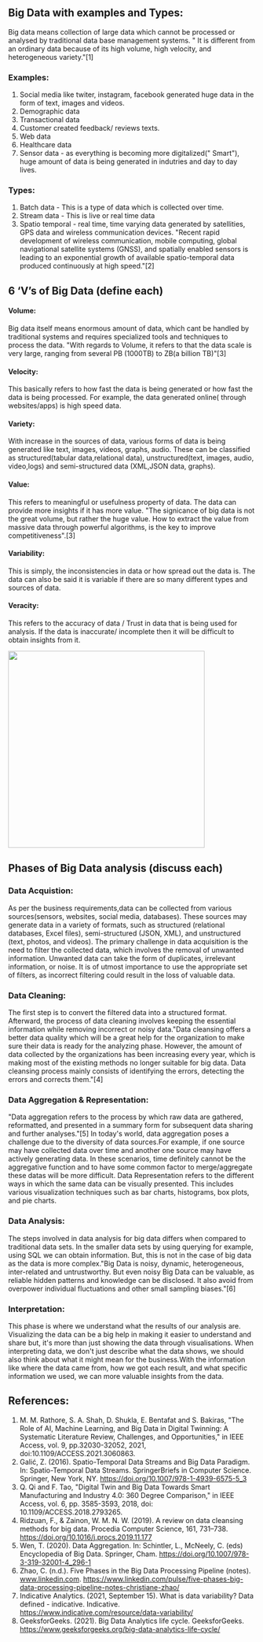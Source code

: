 ## Big Data with examples and Types:
 Big data means collection of large data which cannot be processed or analysed by traditional data base management systems.
 " It is different from an ordinary data because of
 its high volume, high velocity, and heterogeneous variety."[1]

 ### Examples:
 1. Social media like twiter, instagram, facebook generated huge data in the form of text, images and videos.
 2. Demographic data
 3. Transactional data
 4. Customer created feedback/ reviews texts.
 5. Web data
 6. Healthcare data
 7. Sensor data - as everything is becoming more digitalized(" Smart"), huge amount of data is being generated in indutries and day to day lives.

 ### Types:
 1. Batch data - This is a type of data which is collected over time.
 2. Stream data - This is live or real time data
 3. Spatio temporal - real time, time varying data generated by satellities, GPS data and wireless communication devices.
 "Recent rapid development of wireless communication, mobile computing, global navigational satellite systems (GNSS), and spatially enabled sensors is leading to an exponential growth of available spatio-temporal data produced continuously at high speed."[2]

## 6 ‘V’s of Big Data (define each) 
#### Volume:
Big data itself means enormous amount of data, which cant be handled by traditional systems and requires specialized tools and techniques to process the data. "With regards to Volume, it refers to that the data scale is very large, ranging from several PB (1000TB) to  ZB(a billion TB)"[3]
#### Velocity:
This basically refers to how fast the data is being generated or how fast the data is being processed. For example, the data generated online( through websites/apps) is high speed data.
#### Variety:
With increase in the sources of data, various forms of data is being generated like text, images, videos, graphs, audio. These can be classified as structured(tabular data,relational data), unstructured(text, images, audio, video,logs) and semi-structured data (XML,JSON data, graphs).
#### Value:
This refers to meaningful or usefulness property of data. The data can provide more insights if it has more value. "The signicance of big data is not the  great volume, but rather the huge value. How to extract the  value from massive data through powerful algorithms, is the key to improve competitiveness".[3]
#### Variability: 
This is simply, the inconsistencies in data or how spread out the data is. The data can also be said it is variable if there are so many different types and sources of data.
#### Veracity: 
This refers to the accuracy of data / Trust in data that is being used for analysis. If the data is inaccurate/ incomplete then it will be difficult to obtain insights from it.

<img src = "https://github.com/SuryaTejaswi1/Assignment1/assets/144848077/24165321-6305-494a-a8c5-abf106eda071" width ="400"/>

## Phases of Big Data analysis (discuss each)
### Data Acquistion: 
As per the business requirements,data can be collected from various sources(sensors, websites, social media, databases). These sources may generate data in a variety of formats, such as structured (relational databases, Excel files), semi-structured (JSON, XML), and unstructured (text, photos, and videos). The primary challenge in data acquisition is the need to filter the collected data, which involves the removal of unwanted information. Unwanted data can take the form of duplicates, irrelevant information, or noise. It is of utmost importance to use the appropriate set of filters, as incorrect filtering could result in the loss of valuable data.
### Data Cleaning:
The first step is to convert the filtered data into a structured format. Afterward, the process of data cleaning involves keeping the essential information while removing incorrect or noisy data."Data cleansing offers a better data quality which will be a great help for the organization to make sure their data is ready for the analyzing phase. However, the amount of data collected by the organizations has been increasing every year, which is making most of the existing methods no longer suitable for big data. Data cleansing process mainly consists of identifying the errors, detecting the errors and corrects them."[4] 
### Data Aggregation & Representation:
"Data aggregation refers to the process by which raw data are gathered, reformatted, and presented in a summary form for subsequent data sharing and further analyses."[5]
In today's world, data aggregation poses a challenge due to the diversity of data sources.For example, if one source may have collected data over time and another one source may have actively generating data. In these scenarios, time definitely cannot be the aggregative function and to have some common factor to merge/aggregate these datas will be more difficult.
Data Representation refers to the different ways in which the same data can be visually presented. This includes various visualization techniques such as bar charts, histograms, box plots, and pie charts.
### Data Analysis:
The steps involved in data analysis for big data differs when compared to traditional data sets. In the smaller data sets by using querying for example, using SQL we can obtain information. But, this is not in the case of big data as the data is more complex."Big Data is noisy, dynamic, heterogeneous, inter-related and untrustworthy. But even noisy Big Data can be valuable, as reliable hidden patterns and knowledge can be disclosed. It also avoid from overpower individual fluctuations and other small sampling biases."[6]
### Interpretation:
This phase is where we understand what the results of our analysis are. Visualizing the data can be a big help in making it easier to understand and share but, it's more than just showing the data through visualisations. When interpreting data, we don't just describe what the data shows, we should also think about what it might mean for the business.With the information like where the data came from, how we got each result, and what specific information we used, we can more valuable insights from the data. 
## References:
1. M. M. Rathore, S. A. Shah, D. Shukla, E. Bentafat and S. Bakiras, "The Role of AI, 
   Machine Learning, and Big Data in Digital Twinning: A Systematic Literature Review, 
   Challenges, and Opportunities," in IEEE Access, vol. 9, pp.32030-32052, 2021, 
   doi:10.1109/ACCESS.2021.3060863.
2. Galić, Z. (2016). Spatio-Temporal Data Streams and Big Data Paradigm. In: Spatio-Temporal Data Streams.
   SpringerBriefs in Computer Science. Springer, New York, NY. https://doi.org/10.1007/978-1-4939-6575-5_3
3. Q. Qi and F. Tao, "Digital Twin and Big Data Towards Smart Manufacturing and Industry 
   4.0: 360 Degree Comparison," in IEEE Access, vol. 6, pp. 3585-3593, 2018,
   doi: 10.1109/ACCESS.2018.2793265.
4. Ridzuan, F., & Zainon, W. M. N. W. (2019). A review on data cleansing methods for big data. Procedia Computer Science, 161, 731–738. https://doi.org/10.1016/j.procs.2019.11.177
5. Wen, T. (2020). Data Aggregation. In: Schintler, L., McNeely, C. (eds) Encyclopedia of Big Data. Springer, Cham. https://doi.org/10.1007/978-3-319-32001-4_296-1
6. Zhao, C. (n.d.). Five Phases in the Big Data Processing Pipeline (notes). www.linkedin.com. https://www.linkedin.com/pulse/five-phases-big-data-processing-pipeline-notes-christiane-zhao/
7. Indicative Analytics. (2021, September 15). What is data variability? Data defined - indicative. Indicative. https://www.indicative.com/resource/data-variability/
8. GeeksforGeeks. (2021). Big Data Analytics life cycle. GeeksforGeeks. https://www.geeksforgeeks.org/big-data-analytics-life-cycle/

 
